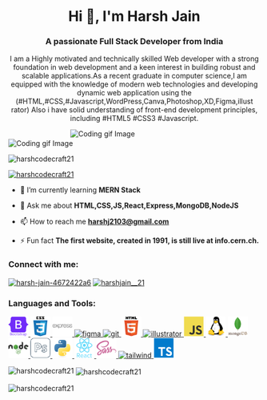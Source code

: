 <h1 align="center">Hi 👋, I'm Harsh Jain</h1>
<h3 align="center">A passionate Full Stack Developer from India</h3>

<p align ="center">
I am a Highly motivated and technically skilled Web developer with a
strong foundation in web development and a keen interest in building
robust and scalable applications.As a recent graduate in computer
science,I am equipped with the knowledge of modern web
technologies and developing dynamic web application using the
(#HTML,#CSS,#Javascript,WordPress,Canva,Photoshop,XD,Figma,illust
rator)
Also i have solid understanding of front-end development principles,
including #HTML5 #CSS3 #Javascript.
</p>  
 
<img align="right" alt="Coding gif Image" width="380" src="https://cdn.dribbble.com/users/1162077/screenshots/3848914/programmer.gif">
<br>
<img align="center" alt="Coding gif Image" width="580" src="https://miro.medium.com/v2/resize:fit:3200/1*i8-u-V8LTTbQwTeUwLI_BQ.gif">
<p align="left"> <img src="https://komarev.com/ghpvc/?username=harshcodecraft21&label=Profile%20views&color=0e75b6&style=flat" alt="harshcodecraft21" /> </p>

<p align="left"> <a href="https://github.com/ryo-ma/github-profile-trophy"><img src="https://github-profile-trophy.vercel.app/?username=harshcodecraft21" alt="harshcodecraft21" /></a> </p>

- 🌱 I’m currently learning **MERN Stack**

- 💬 Ask me about **HTML,CSS,JS,React,Express,MongoDB,NodeJS**

- 📫 How to reach me **harshj2103@gmail.com**

- ⚡ Fun fact **The first website, created in 1991, is still live at info.cern.ch.**

<h3 align="left">Connect with me:</h3>
<p align="left">
<a href="https://linkedin.com/in/harsh-jain-4672422a6" target="blank"><img align="center" src="https://raw.githubusercontent.com/rahuldkjain/github-profile-readme-generator/master/src/images/icons/Social/linked-in-alt.svg" alt="harsh-jain-4672422a6" height="30" width="40" /></a>
<a href="https://instagram.com/harshjain__21" target="blank"><img align="center" src="https://raw.githubusercontent.com/rahuldkjain/github-profile-readme-generator/master/src/images/icons/Social/instagram.svg" alt="harshjain__21" height="30" width="40" /></a>
</p>

<h3 align="left">Languages and Tools:</h3>
<p align="left"> <a href="https://getbootstrap.com" target="_blank" rel="noreferrer"> <img src="https://raw.githubusercontent.com/devicons/devicon/master/icons/bootstrap/bootstrap-plain-wordmark.svg" alt="bootstrap" width="40" height="40"/> </a> <a href="https://www.w3schools.com/css/" target="_blank" rel="noreferrer"> <img src="https://raw.githubusercontent.com/devicons/devicon/master/icons/css3/css3-original-wordmark.svg" alt="css3" width="40" height="40"/> </a> <a href="https://expressjs.com" target="_blank" rel="noreferrer"> <img src="https://raw.githubusercontent.com/devicons/devicon/master/icons/express/express-original-wordmark.svg" alt="express" width="40" height="40"/> </a> <a href="https://www.figma.com/" target="_blank" rel="noreferrer"> <img src="https://www.vectorlogo.zone/logos/figma/figma-icon.svg" alt="figma" width="40" height="40"/> </a> <a href="https://git-scm.com/" target="_blank" rel="noreferrer"> <img src="https://www.vectorlogo.zone/logos/git-scm/git-scm-icon.svg" alt="git" width="40" height="40"/> </a> <a href="https://www.w3.org/html/" target="_blank" rel="noreferrer"> <img src="https://raw.githubusercontent.com/devicons/devicon/master/icons/html5/html5-original-wordmark.svg" alt="html5" width="40" height="40"/> </a> <a href="https://www.adobe.com/in/products/illustrator.html" target="_blank" rel="noreferrer"> <img src="https://www.vectorlogo.zone/logos/adobe_illustrator/adobe_illustrator-icon.svg" alt="illustrator" width="40" height="40"/> </a> <a href="https://developer.mozilla.org/en-US/docs/Web/JavaScript" target="_blank" rel="noreferrer"> <img src="https://raw.githubusercontent.com/devicons/devicon/master/icons/javascript/javascript-original.svg" alt="javascript" width="40" height="40"/> </a> <a href="https://www.linux.org/" target="_blank" rel="noreferrer"> <img src="https://raw.githubusercontent.com/devicons/devicon/master/icons/linux/linux-original.svg" alt="linux" width="40" height="40"/> </a> <a href="https://www.mongodb.com/" target="_blank" rel="noreferrer"> <img src="https://raw.githubusercontent.com/devicons/devicon/master/icons/mongodb/mongodb-original-wordmark.svg" alt="mongodb" width="40" height="40"/> </a> <a href="https://nodejs.org" target="_blank" rel="noreferrer"> <img src="https://raw.githubusercontent.com/devicons/devicon/master/icons/nodejs/nodejs-original-wordmark.svg" alt="nodejs" width="40" height="40"/> </a> <a href="https://www.photoshop.com/en" target="_blank" rel="noreferrer"> <img src="https://raw.githubusercontent.com/devicons/devicon/master/icons/photoshop/photoshop-line.svg" alt="photoshop" width="40" height="40"/> </a> <a href="https://www.python.org" target="_blank" rel="noreferrer"> <img src="https://raw.githubusercontent.com/devicons/devicon/master/icons/python/python-original.svg" alt="python" width="40" height="40"/> </a> <a href="https://reactjs.org/" target="_blank" rel="noreferrer"> <img src="https://raw.githubusercontent.com/devicons/devicon/master/icons/react/react-original-wordmark.svg" alt="react" width="40" height="40"/> </a> <a href="https://sass-lang.com" target="_blank" rel="noreferrer"> <img src="https://raw.githubusercontent.com/devicons/devicon/master/icons/sass/sass-original.svg" alt="sass" width="40" height="40"/> </a> <a href="https://tailwindcss.com/" target="_blank" rel="noreferrer"> <img src="https://www.vectorlogo.zone/logos/tailwindcss/tailwindcss-icon.svg" alt="tailwind" width="40" height="40"/> </a> <a href="https://www.typescriptlang.org/" target="_blank" rel="noreferrer"> <img src="https://raw.githubusercontent.com/devicons/devicon/master/icons/typescript/typescript-original.svg" alt="typescript" width="40" height="40"/> </a> </p>

<p><img align="left" src="https://github-readme-stats.vercel.app/api/top-langs?username=harshcodecraft21&show_icons=true&locale=en&layout=compact" alt="harshcodecraft21" /></p>

<p>&nbsp;<img align="center" src="https://github-readme-stats.vercel.app/api?username=harshcodecraft21&show_icons=true&locale=en" alt="harshcodecraft21" /></p>

<p><img align="center" src="https://github-readme-streak-stats.herokuapp.com/?user=harshcodecraft21&" alt="harshcodecraft21" /></p>
